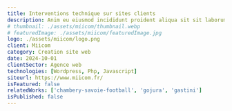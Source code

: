 ```yaml
---
title: Interventions technique sur sites clients
description: Anim eu eiusmod incididunt proident aliqua sit sit laborum. Adipisicing ullamco do fugiat duis reprehenderit deserunt eiusmod quis aliquip elit pariatur.
# thumbnail: ./assets/miicom/thumbnail.webp
# featuredImage: ./assets/miicom/featuredImage.jpg
logo: ./assets/miicom/logo.png
client: Miicom
category: Creation site web
date: 2024-10-01
clientSector: Agence web
technologies: [Wordpress, Php, Javascript]
siteurl: https://www.miicom.fr/
isFeatured: false
relatedWorks: ['chambery-savoie-football', 'gojura', 'gastini']
isPublished: false
---
```

